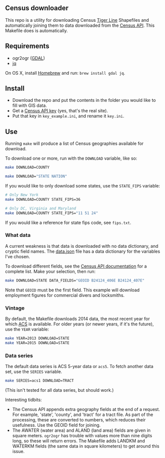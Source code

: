 ## Census downloader

This repo is a utility for downloading Census [Tiger Line](http://www.census.gov/geo/maps-data/data/tiger.html) Shapefiles and automatically joining them to data downloaded from the [Census API](http://www.census.gov/data/developers/data-sets.html). This Makefile does is automatically.

## Requirements

* ogr2ogr ([GDAL](http://www.gdal.org))
* [jq](https://stedolan.github.io/jq)

On OS X, install [Homebrew](http://brew.sh) and run: `brew install gdal jq`.

## Install

* Download the repo and put the contents in the folder you would like to fill with GIS data.
* Get a [Census API key](http://api.census.gov/data/key_signup.html) (yes, that's the real site).
* Put that key in `key_example.ini`, and rename it `key.ini`.

## Use

Running `make` will produce a list of Census geographies available for download.

To download one or more, run with the `DOWNLOAD` variable, like so:

````bash
make DOWNLOAD=COUNTY
````
````bash
make DOWNLOAD="STATE NATION"
````

If you would like to only download some states, use the `STATE_FIPS` variable:

````bash
# Only New York
make DOWNLOAD=COUNTY STATE_FIPS=36

# Only DC, Virginia and Maryland
make DOWNLOAD=COUNTY STATE_FIPS="11 51 24"
````

If you would like a reference for state fips code, see `fips.txt`.

### What data

A current weakness is that data is downloaded with no data dictionary, and cryptic field names. The [data.json](data.json) file has a data dictionary for the variables I've chosen. 

To download different fields, see the [Census API documentation](http://www.census.gov/data/developers/data-sets/acs-survey-5-year-data.html) for a complete list. Make your selection, then run:

````bash
make DOWNLOAD=STATE DATA_FIELDS="GEOID B24124_406E B24124_407E"
````
Note that `GEOID` must be the first field. This example will download employment figures for commercial divers and locksmiths.

### Vintage

By default, the Makefile downloads 2014 data, the most recent year for which [ACS](https://www.census.gov/programs-surveys/acs/) is available. For older years (or newer years, if it's the future), use the `YEAR` variable:
```bash
make YEAR=2013 DOWNLOAD=STATE
make YEAR=2015 DOWNLOAD=STATE
```

### Data series

The default data series is ACS 5-year data or `acs5`. To fetch another data set, use the `SERIES` variable.
```bash
make SERIES=acs1 DOWNLOAD=TRACT
```

(This isn't tested for all data series, but should work.)

Interesting tidbits:

* The Census API appends extra geography fields at the end of a request. For example, 'state', 'county', and 'tract' for a tract file. As part of the processing, these are converted to numbers, which reduces their usefulness. Use the GEOID field for joining.
* The AWATER (water area) and ALAND (land area) fields are given in square meters. `ogr2ogr` has trouble with values more than nine digits long, so these will return errors. The Makefile adds LANDKM and WATERKM fields (the same data in square kilometers) to get around this issue.